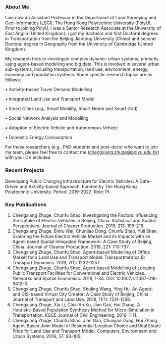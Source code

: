 ### About Me
I am now an Assistant Professor in the Department of Land Surveying and Geo-Informatics (LSGI), The Hong Kong Polytechnic University (PolyU). Prior to joining PolyU, I was a Senior Research Associate at the University of East Anglia (United Kingdom).
I got my Bachelor and first Doctoral degrees in Transportation from the Beijing Jiaotong University (China) and second Doctoral degree in Geography from the University of Cambridge (United Kingdom).

My research tries to investigate complex dynamic urban systems, primarily using agent-based modelling and big data. This is involved in several urban sub-systems, including transportation, land use, environment, energy, economy and population systems. Some specific research topics are as follows: 

•	Activity-based Travel Demand Modelling

•	Integrated Land Use and Transport Model

•	Smart Cities (e.g., Smart Mobility, Smart Home and Smart Grid)

•	Social Network Analysis and Modelling

•	Adoption of Electric Vehicle and Autonomous Vehicle

•	Domestic Energy Consumption

For those researchers (e.g., PhD students and post-docs) who want to join my team, please feel free to contact me (chengxiang.zhuge@polyu.edu.hk) with your CV included. 


### Recent Projects
Developing Public Charging Infrastructure for Electric Vehicles: A Data-Driven and Activity-based Approach. Funded by The Hong Kong Polytechnic University. Period: 2019-2022. Role: PI


### Key Publications
1.	Chengxiang Zhuge, Chunfu Shao. Investigating the Factors Influencing the Uptake of Electric Vehicles in Beijing, China: Statistical and Spatial Perspectives. Journal of Cleaner Production. 2019, 213: 199-216. 
2.	Chengxiang Zhuge, Binru Wei, Chunjiao Dong, Chunfu Shao, Yuli Shan. Exploring the Future Electric Vehicle Market and its Impacts with an Agent-based Spatial Integrated Framework: A Case Study of Beijing, China. Journal of Cleaner Production. 2019, 221: 710-737. 
3.	Chengxiang Zhuge, Chunfu Shao. Agent-based Modelling of Office Market for a Land Use and Transport Model. Transportmetrica B: Transport Dynamics. 2019, 7(1): 1232-1257. 
4.	Chengxiang Zhuge, Chunfu Shao. Agent-based Modelling of Locating Public Transport Facilities for Conventional and Electric Vehicles. Networks and Spatial Economics. 2018, 1-34. DOI: 10.1007/s11067-018-9412-3. 
5.	Chengxiang Zhuge, Chunfu Shao, Shuling Wang, Ying Hu. An Agent- and GIS-based Virtual City Creator: A Case Study of Beijing, China. Journal of Transport and Land Use. 2018, 11(1): 1231-1256. 
6.	Chengxiang Zhuge, Xia Li, Chia-An Ku, Jian Gao, Hui Zhang. A Heuristic-Based Population Synthesis Method for Micro-Simulation in Transportation. KSCE Journal of Civil Engineering, 2016: 1-11. 
7.	Chengxiang Zhuge, Chunfu Shao, Jian Gao, Chunjiao Dong, Hui Zhang. Agent-Based Joint Model of Residential Location Choice and Real Estate Price for Land Use and Transport Model. Computers, Environment and Urban Systems, 2016, 57: 93-105. 




